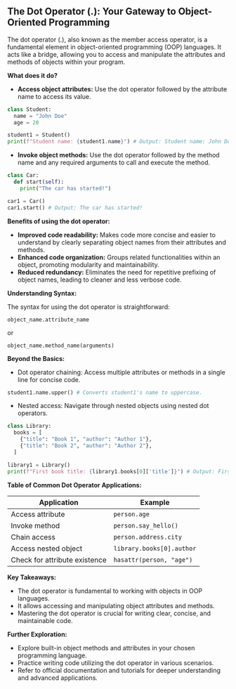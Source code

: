 ## The Dot Operator (.): Your Gateway to Object-Oriented Programming

The dot operator (.), also known as the member access operator, is a fundamental element in object-oriented programming (OOP) languages. It acts like a bridge, allowing you to access and manipulate the attributes and methods of objects within your program.

**What does it do?**

- **Access object attributes:** Use the dot operator followed by the attribute name to access its value.

```python
class Student:
  name = "John Doe"
  age = 20

student1 = Student()
print(f"Student name: {student1.name}") # Output: Student name: John Doe
```

- **Invoke object methods:** Use the dot operator followed by the method name and any required arguments to call and execute the method.


```python
class Car:
  def start(self):
    print("The car has started!")

car1 = Car()
car1.start() # Output: The car has started!
```

**Benefits of using the dot operator:**

- **Improved code readability:** Makes code more concise and easier to understand by clearly separating object names from their attributes and methods.
- **Enhanced code organization:** Groups related functionalities within an object, promoting modularity and maintainability.
- **Reduced redundancy:** Eliminates the need for repetitive prefixing of object names, leading to cleaner and less verbose code.

**Understanding Syntax:**

The syntax for using the dot operator is straightforward:

```
object_name.attribute_name
```

or

```
object_name.method_name(arguments)
```

**Beyond the Basics:**

- Dot operator chaining: Access multiple attributes or methods in a single line for concise code.


```python
student1.name.upper() # Converts student1's name to uppercase.
```

- Nested access: Navigate through nested objects using nested dot operators.


```python
class Library:
  books = [
    {"title": "Book 1", "author": "Author 1"},
    {"title": "Book 2", "author": "Author 2"},
  ]

library1 = Library()
print(f"First book title: {library1.books[0]['title']}") # Output: First book title: Book 1
```

**Table of Common Dot Operator Applications:**

|Application|Example|
|---|---|
|Access attribute|`person.age`|
|Invoke method|`person.say_hello()`|
|Chain access|`person.address.city`|
|Access nested object|`library.books[0].author`|
|Check for attribute existence|`hasattr(person, "age")`|

**Key Takeaways:**

- The dot operator is fundamental to working with objects in OOP languages.
- It allows accessing and manipulating object attributes and methods.
- Mastering the dot operator is crucial for writing clear, concise, and maintainable code.

**Further Exploration:**

- Explore built-in object methods and attributes in your chosen programming language.
- Practice writing code utilizing the dot operator in various scenarios.
- Refer to official documentation and tutorials for deeper understanding and advanced applications.